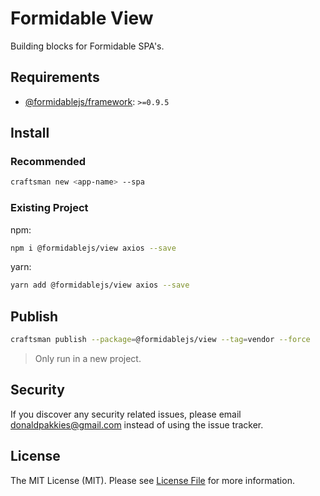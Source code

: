 # Formidable View

Building blocks for Formidable SPA's.

## Requirements

  * [@formidablejs/framework](https://www.npmjs.com/package/@formidablejs/framework): `>=0.9.5`

## Install

### Recommended

```bash
craftsman new <app-name> --spa
```

### Existing Project

npm:

```bash
npm i @formidablejs/view axios --save
```

yarn:

```bash
yarn add @formidablejs/view axios --save
```

## Publish

```bash
craftsman publish --package=@formidablejs/view --tag=vendor --force
```

> Only run in a new project.

Security
-------

If you discover any security related issues, please email donaldpakkies@gmail.com instead of using the issue tracker.

License
-------

The MIT License (MIT). Please see [License File](LICENSE) for more information.
